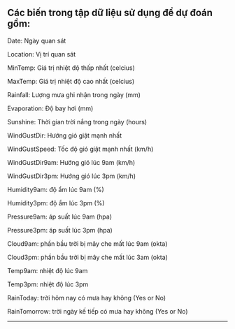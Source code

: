 Các biến trong tập dữ liệu sử dụng để dự đoán gồm:
----------------------------------------------------------------------------------
Date: Ngày quan sát

Location: Vị trí quan sát

MinTemp: Giá trị nhiệt độ thấp nhất (celcius)

MaxTemp: Giá trị nhiệt độ cao nhất (celcius)

Rainfall: Lượng mưa ghi nhận trong ngày (mm) 

Evaporation:  Độ bay hơi (mm) 

Sunshine: Thời gian trời nắng trong ngày (hours) 

WindGustDir: Hướng gió giật mạnh nhất

WindGustSpeed: Tốc độ gió giật mạnh nhất (km/h) 

WindGustDir9am: Hướng gió lúc 9am (km/h)

WindGustDir3pm: Hướng gió lúc 3pm (km/h)

Humidity9am: độ ẩm lúc 9am (%)

Humidity3pm: độ ẩm lúc 3pm (%)

Pressure9am: áp suất lúc 9am (hpa)

Pressure3pm: áp suất lúc 3pm (hpa)

Cloud9am: phần bầu trời bị mây che mất lúc 9am (okta)

Cloud3pm: phần bầu trời bị mây che mất lúc 3am (okta)

Temp9am: nhiệt độ lúc 9am

Temp3pm: nhiệt độ lúc 3pm

RainToday: trời hôm nay có mưa hay không (Yes or No)

RainTomorrow: trời ngày kế tiếp có mưa hay không (Yes or No)

----------------------------------------------------------------
